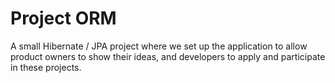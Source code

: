 # Project ORM

A small Hibernate / JPA project where we set up the application to allow product owners to show their ideas, and developers to apply and participate in these projects. 